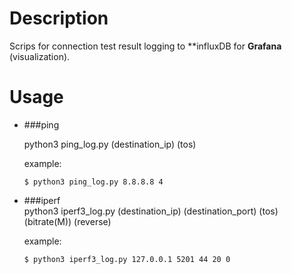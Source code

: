 # Description

Scrips for connection test result logging to **influxDB for **Grafana** (visualization).

# Usage

* ###ping  

	python3 ping_log.py (destination\_ip) (tos)
	
	example:

	```
	$ python3 ping_log.py 8.8.8.8 4
	```
	
* ###iperf  
	python3 iperf3_log.py (destination\_ip) (destination\_port) (tos) (bitrate(M)) (reverse)
	
	example:

	```
	$ python3 iperf3_log.py 127.0.0.1 5201 44 20 0
	```
